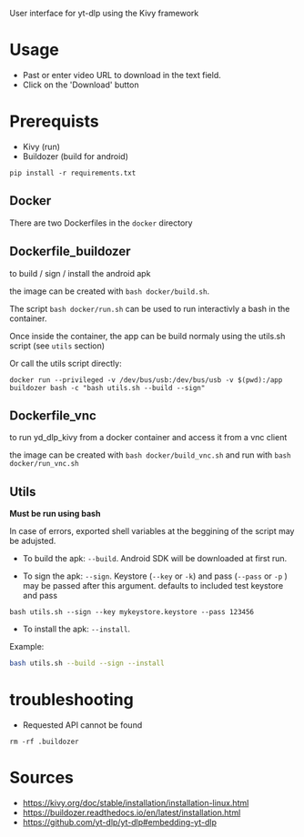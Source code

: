 User interface for yt-dlp using the Kivy framework

# Usage

* Past or enter video URL to download in the text field.
* Click on the 'Download' button

# Prerequists

* Kivy (run)
* Buildozer (build for android)

```
pip install -r requirements.txt
```

## Docker

There are two Dockerfiles in the `docker` directory

## Dockerfile_buildozer

to build / sign / install the android apk

the image can be created with `bash docker/build.sh`.

The script `bash docker/run.sh` can be used to run interactivly a bash in the container. 

Once inside the container, the app can be build normaly using the utils.sh script (see `utils` section)

Or call the utils script directly: 

```
docker run --privileged -v /dev/bus/usb:/dev/bus/usb -v $(pwd):/app buildozer bash -c "bash utils.sh --build --sign"
```

## Dockerfile_vnc

to run yd_dlp_kivy from a docker container and access it from a vnc client

the image can be created with `bash docker/build_vnc.sh` and run with `bash docker/run_vnc.sh`

## Utils

**Must be run using bash**

In case of errors, exported shell variables at the beggining of the script may be adujsted. 

* To build the apk: `--build`. Android SDK will be downloaded at first run. 

* To sign the apk: `--sign`. Keystore (`--key` or `-k`)  and pass (`--pass` or `-p` ) may be passed after this argument. defaults to included test keystore and pass

```
bash utils.sh --sign --key mykeystore.keystore --pass 123456
```

* To install the apk: `--install`. 

Example: 

```bash
bash utils.sh --build --sign --install
```


# troubleshooting

* Requested API cannot be found

`rm -rf .buildozer`

# Sources

* https://kivy.org/doc/stable/installation/installation-linux.html
* https://buildozer.readthedocs.io/en/latest/installation.html
* https://github.com/yt-dlp/yt-dlp#embedding-yt-dlp
